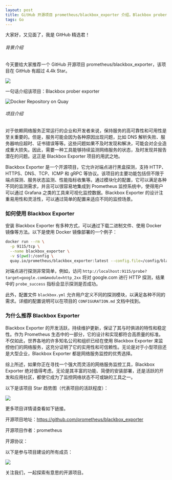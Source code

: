 ```yaml
---
layout: post
title: GitHub 开源项目 prometheus/blackbox_exporter 介绍，Blackbox prober exporter
tags: Go
---
```


大家好，又见面了，我是 GitHub 精选君！

###### 背景介绍

今天要给大家推荐一个 GitHub 开源项目 prometheus/blackbox_exporter，该项目在 GitHub 有超过 4.4k Star。

![](https://stats.deeptrain.net/repo/prometheus/blackbox_exporter/?theme=light)

一句话介绍该项目：Blackbox prober exporter




![Docker Repository on Quay](https://quay.io/repository/prometheus/blackbox-exporter/status)


###### 项目介绍

对于依赖网络服务正常运行的企业和开发者来说，保持服务的高可靠性和可用性是至关重要的。但是，服务可能会因为各种原因出现问题，比如 DNS 解析失败、服务器响应超时、证书错误等等。这些问题如果不及时发现和解决，可能会对企业造成重大损失。因此，需要一种工具能够持续监测网络服务的状态，及时发现并报告潜在的问题。这正是 Blackbox Exporter 项目的用武之地。

Blackbox Exporter 是一个开源项目，它允许对端点进行黑盒探测，支持 HTTP、HTTPS、DNS、TCP、ICMP 和 gRPC 等协议。该项目的主要功能包括但不限于端点探测、服务状态监测、性能指标收集等。通过模块化的配置，它可以满足各种不同的监测需求，并且可以很容易地集成到 Prometheus 监控系统中，使得用户可以通过 Grafana 之类的工具来可视化监控数据。Blackbox Exporter 的设计注重易用性和灵活性，可以通过简单的配置来适应不同的监控场景。

### 如何使用 Blackbox Exporter

安装 Blackbox Exporter 有多种方式，可以通过下载二进制文件、使用 Docker 镜像等方法。以下是使用 Docker 镜像部署的一个例子：

```bash
docker run --rm \
  -p 9115/tcp \
  --name blackbox_exporter \
  -v $(pwd):/config \
  quay.io/prometheus/blackbox_exporter:latest --config.file=/config/blackbox.yml
```

对端点进行探测非常简单，例如，访问 `http://localhost:9115/probe?target=google.com&module=http_2xx` 将对 google.com 进行 HTTP 探测，结果中的 `probe_success` 指标会显示探测是否成功。

此外，配置文件 `blackbox.yml` 允许用户定义不同的探测模块，以满足各种不同的需求。详细的配置说明可以在项目的 `CONFIGURATION.md` 文档中找到。

### 为什么推荐 Blackbox Exporter

Blackbox Exporter 的开发活跃，持续维护更新，保证了其与时俱进的特性和稳定性。作为 Prometheus 生态中的一部分，它的设计和实现都符合高质量的标准。不仅如此，世界各地的许多知名公司和组织已经在使用 Blackbox Exporter 来监控他们的网络服务，这充分证明了它的实用性和可信赖性。无论是对于小型项目还是大型企业，Blackbox Exporter 都是网络服务监控的优秀选择。

综上所述，如果你正在寻找一个强大而灵活的网络服务监控工具，Blackbox Exporter 绝对值得考虑。无论是其丰富的功能、简便的安装部署，还是活跃的开发和应用社区，都使它成为了监控网络状态不可或缺的工具之一。

以下是该项目 Star 趋势图（代表项目的活跃程度）：

![](https://api.star-history.com/svg?repos=prometheus/blackbox_exporter&type=Timeline)

更多项目详情请查看如下链接。

开源项目地址：https://github.com/prometheus/blackbox_exporter 

开源项目作者：prometheus

开源协议：

以下是参与项目建设的所有成员：

![](https://contrib.rocks/image?repo=prometheus/blackbox_exporter)

关注我们，一起探索有意思的开源项目。

